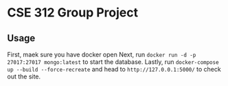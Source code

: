 # CSE 312 Group Project
## Usage
First, maek sure you have docker open
Next, run
`docker run -d -p 27017:27017 mongo:latest`
to start the database. Lastly, run 
`docker-compose up --build --force-recreate`
and head to 
`http://127.0.0.1:5000/`
to check out the site.
